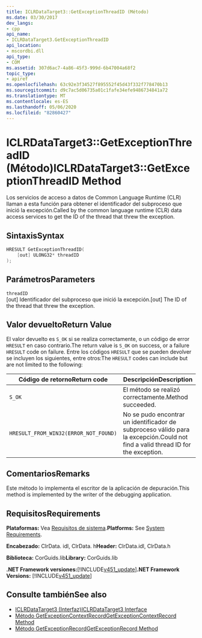 ```yaml
---
title: ICLRDataTarget3::GetExceptionThreadID (Método)
ms.date: 03/30/2017
dev_langs:
- cpp
api_name:
- ICLRDataTarget3.GetExceptionThreadID
api_location:
- mscordbi.dll
api_type:
- COM
ms.assetid: 307d6ac7-4a86-45f3-999d-6b47004a68f2
topic_type:
- apiref
ms.openlocfilehash: 63c92e3f34527f895552f45d43f332f778470b13
ms.sourcegitcommit: d9c7ac5d06735a01c1fafe34efe9486734841a72
ms.translationtype: MT
ms.contentlocale: es-ES
ms.lasthandoff: 05/06/2020
ms.locfileid: "82860427"
---
```

# <a name="iclrdatatarget3getexceptionthreadid-method"></a><span data-ttu-id="5d50a-102">ICLRDataTarget3::GetExceptionThreadID (Método)</span><span class="sxs-lookup"><span data-stu-id="5d50a-102">ICLRDataTarget3::GetExceptionThreadID Method</span></span>
<span data-ttu-id="5d50a-103">Los servicios de acceso a datos de Common Language Runtime (CLR) llaman a esta función para obtener el identificador del subproceso que inició la excepción.</span><span class="sxs-lookup"><span data-stu-id="5d50a-103">Called by the common language runtime (CLR) data access services to get the ID of the thread that threw the exception.</span></span>  
  
## <a name="syntax"></a><span data-ttu-id="5d50a-104">Sintaxis</span><span class="sxs-lookup"><span data-stu-id="5d50a-104">Syntax</span></span>  
  
```cpp  
HRESULT GetExceptionThreadID(  
    [out] ULONG32* threadID  
);  
```  
  
## <a name="parameters"></a><span data-ttu-id="5d50a-105">Parámetros</span><span class="sxs-lookup"><span data-stu-id="5d50a-105">Parameters</span></span>  
 `threadID`  
 <span data-ttu-id="5d50a-106">[out] Identificador del subproceso que inició la excepción.</span><span class="sxs-lookup"><span data-stu-id="5d50a-106">[out] The ID of the thread that threw the exception.</span></span>  
  
## <a name="return-value"></a><span data-ttu-id="5d50a-107">Valor devuelto</span><span class="sxs-lookup"><span data-stu-id="5d50a-107">Return Value</span></span>  
 <span data-ttu-id="5d50a-108">El valor devuelto es `S_OK` si se realiza correctamente, o un código de error `HRESULT` en caso contrario.</span><span class="sxs-lookup"><span data-stu-id="5d50a-108">The return value is `S_OK` on success, or a failure `HRESULT` code on failure.</span></span> <span data-ttu-id="5d50a-109">Entre los códigos `HRESULT` que se pueden devolver se incluyen los siguientes, entre otros:</span><span class="sxs-lookup"><span data-stu-id="5d50a-109">The `HRESULT` codes can include but are not limited to the following:</span></span>  
  
|<span data-ttu-id="5d50a-110">Código de retorno</span><span class="sxs-lookup"><span data-stu-id="5d50a-110">Return code</span></span>|<span data-ttu-id="5d50a-111">Descripción</span><span class="sxs-lookup"><span data-stu-id="5d50a-111">Description</span></span>|  
|-----------------|-----------------|  
|`S_OK`|<span data-ttu-id="5d50a-112">El método se realizó correctamente.</span><span class="sxs-lookup"><span data-stu-id="5d50a-112">Method succeeded.</span></span>|  
|`HRESULT_FROM_WIN32(ERROR_NOT_FOUND)`|<span data-ttu-id="5d50a-113">No se pudo encontrar un identificador de subproceso válido para la excepción.</span><span class="sxs-lookup"><span data-stu-id="5d50a-113">Could not find a valid thread ID for the exception.</span></span>|  
  
## <a name="remarks"></a><span data-ttu-id="5d50a-114">Comentarios</span><span class="sxs-lookup"><span data-stu-id="5d50a-114">Remarks</span></span>  
 <span data-ttu-id="5d50a-115">Este método lo implementa el escritor de la aplicación de depuración.</span><span class="sxs-lookup"><span data-stu-id="5d50a-115">This method is implemented by the writer of the debugging application.</span></span>  
  
## <a name="requirements"></a><span data-ttu-id="5d50a-116">Requisitos</span><span class="sxs-lookup"><span data-stu-id="5d50a-116">Requirements</span></span>  
 <span data-ttu-id="5d50a-117">**Plataformas:** Vea [Requisitos de sistema](../../get-started/system-requirements.md).</span><span class="sxs-lookup"><span data-stu-id="5d50a-117">**Platforms:** See [System Requirements](../../get-started/system-requirements.md).</span></span>  
  
 <span data-ttu-id="5d50a-118">**Encabezado:** ClrData. idl, ClrData. h</span><span class="sxs-lookup"><span data-stu-id="5d50a-118">**Header:** ClrData.idl, ClrData.h</span></span>  
  
 <span data-ttu-id="5d50a-119">**Biblioteca:** CorGuids.lib</span><span class="sxs-lookup"><span data-stu-id="5d50a-119">**Library:** CorGuids.lib</span></span>  
  
 <span data-ttu-id="5d50a-120">**.NET Framework versiones:**[!INCLUDE[v451_update](../../../../includes/net-current-v451-nov-plus.md)]</span><span class="sxs-lookup"><span data-stu-id="5d50a-120">**.NET Framework Versions:** [!INCLUDE[v451_update](../../../../includes/net-current-v451-nov-plus.md)]</span></span>  
  
## <a name="see-also"></a><span data-ttu-id="5d50a-121">Consulte también</span><span class="sxs-lookup"><span data-stu-id="5d50a-121">See also</span></span>

- [<span data-ttu-id="5d50a-122">ICLRDataTarget3 (Interfaz)</span><span class="sxs-lookup"><span data-stu-id="5d50a-122">ICLRDataTarget3 Interface</span></span>](iclrdatatarget3-interface.md)
- [<span data-ttu-id="5d50a-123">Método GetExceptionContextRecord</span><span class="sxs-lookup"><span data-stu-id="5d50a-123">GetExceptionContextRecord Method</span></span>](iclrdatatarget3-getexceptioncontextrecord-method.md)
- [<span data-ttu-id="5d50a-124">Método GetExceptionRecord</span><span class="sxs-lookup"><span data-stu-id="5d50a-124">GetExceptionRecord Method</span></span>](iclrdatatarget3-getexceptionrecord-method.md)
